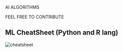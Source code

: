 AI ALGORITHMS 

FEEL FREE TO CONTRIBUTE

## ML CheatSheet (Python and R lang)
![cheatsheet](https://github.com/JagadishSivakumar/ML-BoilerPlate/blob/master/img/Py%20and%20R%20cheatsheet.jpg?raw=true)

